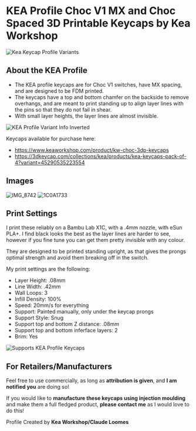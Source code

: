 # KEA Profile Choc V1 MX and Choc Spaced 3D Printable Keycaps by Kea Workshop 

![Kea Keycap Profile Variants](https://github.com/user-attachments/assets/13247a83-cc42-415a-8c70-dadaf70dd2f5)

## About the KEA Profile
- The KEA profile keycaps are for Choc V1 switches, have MX spacing, and are designed to be FDM printed. 
- The keycaps have a top and bottom chamfer on the backside to remove overhangs, and are meant to print standing up to align layer lines with the pins so that they do not fail in shear. 
- With small layer heights, the layer lines are almost invisible. 

![KEA Profile Variant Info Inverted](https://github.com/user-attachments/assets/a956e19e-007a-4fe2-ba28-caa8aaa6232f)

Keycaps available for purchase here: 
- https://www.keaworkshop.com/product/kw-choc-3dp-keycaps
- https://3dkeycap.com/collections/kea/products/kea-keycaps-pack-of-4?variant=45290535223554

## Images
![IMG_8742](https://github.com/user-attachments/assets/a1687339-4a55-4f08-aac0-a02eaea6f5de)
![1C0A1733](https://github.com/user-attachments/assets/d208fa95-c3c0-4a02-9b27-733f5a89c290)


## Print Settings
I print these reliably on a Bambu Lab X1C, with a .4mm nozzle, with eSun PLA+. I find black looks the best as the layer lines are harder to see, however if you fine tune you can get them pretty invisible with any colour.

They are designed to be printed standing upright, as that gives the prongs optimal strength and avoid them breaking off in the switch.

My print settings are the following:
- Layer Height: .08mm
- Line Width: .42mm
- Wall Loops: 3
- Infill Density: 100%
- Speed: 20mm/s for everything
- Support: Painted manually, only under the keycap prongs
- Support Style: Snug
- Support top and bottom Z distance: .08mm
- Support top and bottom inferface layers: 2
- Brim: Yes

![Supports KEA Profile Keycaps](https://github.com/user-attachments/assets/b4005c06-753b-4f84-9783-bda91ae57d2c)

## For Retailers/Manufacturers

Feel free to use commercially, as long as **attribution is given**, and **I am notified you** are doing so!

If you would like to **manufacture these keycaps using injection moulding** and make them a full fledged product, **please contact me** as I would love to do this!

Profile Created by **Kea Workshop/Claude Loomes**


